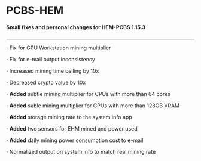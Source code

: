 # PCBS-HEM
#### Small fixes and personal changes for HEM-PCBS 1.15.3
#####
--------------------
⋅ Fix for GPU Workstation mining multiplier

⋅ Fix for e-mail output inconsistency

⋅ Increased mining time ceiling by 10x

⋅ Decreased crypto value by 10x

⋅ **Added** subtle mining multiplier for CPUs with more than 64 cores

⋅ **Added** suble mining multiplier for GPUs with more than 128GB VRAM

⋅ **Added** storage mining rate to the system info app

⋅ **Added** two sensors for EHM mined and power used

⋅ **Added** daily mining power consumption cost to e-mail

⋅ Normalized output on system info to match real mining rate

